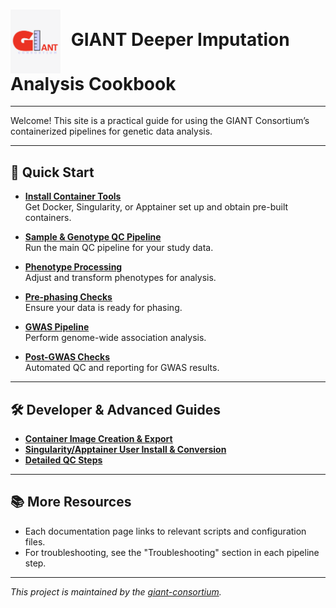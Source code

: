 
# <img src="giant_logo.png" alt="GIANT Consortium Logo" width="80" style="vertical-align:middle; margin-right:10px;"> GIANT Deeper Imputation                  Analysis Cookbook

---

Welcome! This site is a practical guide for using the GIANT Consortium’s containerized pipelines for genetic data analysis.

---

## 🚀 Quick Start

- **[Install Container Tools](containerization/container_install.md)**  
  Get Docker, Singularity, or Apptainer set up and obtain pre-built containers.

- **[Sample & Genotype QC Pipeline](ind_geno_qc.md)**  
  Run the main QC pipeline for your study data.

- **[Phenotype Processing](phenotyping.md)**  
  Adjust and transform phenotypes for analysis.

- **[Pre-phasing Checks](pre_phasing_checks.md)**  
  Ensure your data is ready for phasing.

- **[GWAS Pipeline](gwas.md)**  
  Perform genome-wide association analysis.

- **[Post-GWAS Checks](post_gwas_checks.md)**  
  Automated QC and reporting for GWAS results.

---

## 🛠️ Developer & Advanced Guides

- **[Container Image Creation & Export](containerization/container_create.md)**
- **[Singularity/Apptainer User Install & Conversion](containerization/singularity_install.md)**
- **[Detailed QC Steps](detailed_steps/ind_geno_qc_steps.md)**

---

## 📚 More Resources

- Each documentation page links to relevant scripts and configuration files.
- For troubleshooting, see the "Troubleshooting" section in each pipeline step.

---

_This project is maintained by the [giant-consortium](https://github.com/giant-consortium)._
